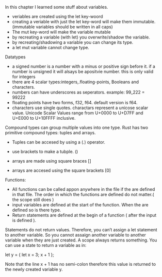In this chapter I learned some stuff about variables.

- veriables are created using the let key-woord
- creating a veriable with just the let key-word will make them immutable. (immutable variables should be written in all caps)
- The mut key-word will make the variable mutable
- by recreating a variable (with let) you overwrite/shadow the variable.
- by recreating/shadowing a variable you can change its type.
- a let mut variable cannot change type.

Datatypes
- a signed number is a number with a minus or positive sign before it. if a number is unsigned it will alsays be apositvie number. this is only valid for integers
- there are 4 scalar types:integers,.floating-points, Booleans and characters.
- numbers can have underscores as seperators. example: 99_222 = 99222
- floating points have two forms, f32, f64. default version is f64.
- characters use single quotes. charactars represent a unicose scalar value. Unicode Scalar Values range from U+0000 to U+D7FF and U+E000 to U+10FFFF inclusive.

Compound types can group multiple values into one type. Rust has two primitive compound types: tuples and arrays.

- Tuples can be accesed by using a (.) operator. 
- use brackets to make a tubple. ()

- arrays are made using square braces []
- arrays are accesed using the square brackets [0]

Functions:
- All functions can be called appon anywhere in the file if the are defined in that file. The order in which the functions are defined do not matter.( the scope still does )
- input variables are defined at the start of the function. When the are defined so is there type. 
- Return statements are defined at the begin of a function ( after the input is defined ). 

Statements do not return values. Therefore, you can’t assign a let statement to another variable. So you cannot assaign another variable to another variable when they are just created.
A scope always returns something. You can use a state to return a variable as in:

let y = {
        let x = 3;
        x + 1
    };

Note that the line x + 1 has no semi-colon therefore this value is returned to the newly created variable y. 